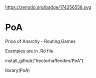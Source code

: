 https://zenodo.org/badge/174256558.svg

# PoA
Price of Anarchy - Routing Games

Examples are in .Rd file

install_github("hectorhaffenden/PoA")

library(PoA)
